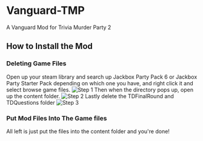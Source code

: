 # Vanguard-TMP
 A Vanguard Mod for Trivia Murder Party 2

## How to Install the Mod
### Deleting Game Files
Open up your steam library and search up Jackbox Party Pack 6 or Jackbox Party Starter Pack depending on which one you have, and right click it and select browse game files.
![Step 1](https://i.ibb.co/HrGw0gt/Screenshot-2024-08-26-235023.png)
Then when the directory pops up, open up the content folder.
![Step 2](https://i.ibb.co/BPkWjP4/Screenshot-2024-08-26-235109.png)
Lastly delete the TDFinalRound and TDQuestions folder
![Step 3](https://i.ibb.co/mbNZcGv/Screenshot-2024-08-26-235200.png)
### Put Mod Files Into The Game files
All left is just put the files into the content folder and you're done!